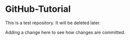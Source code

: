 # GitHub-Tutorial
This is a test repository. It will be deleted later.

Adding a change here to see how changes are committed.
